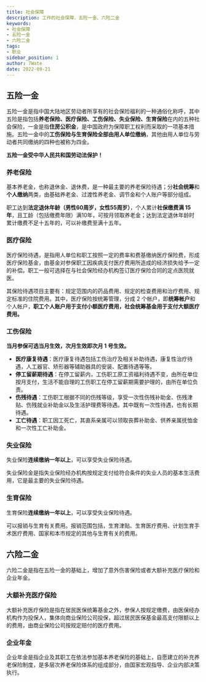 ```yaml
---
title: 社会保障
description: 工作的社会保障，五险一金、六险二金
keywords:
- 社会保障
- 五险一金
- 六险二金
tags:
- 职业
sidebar_position: 1
author: 7Wate
date: 2022-09-21
---
```

## 五险一金

五险一金是指中国大陆地区劳动者所享有的社会保险福利的一种通俗化称呼，其中五险是指包括**养老保险、医疗保险、工伤保险、失业保险、生育保险**在内的五种社会保险，一金是指**住房公积金**，是中国政府为保障职工权利而采取的一项基本措施。五险一金中的**工伤保险与生育保险全部由用人单位缴纳**，其他由用人单位与劳动者共同缴纳的四种也被称为四金。

**五险一金受中华人民共和国劳动法保护！**

### 养老保险

基本养老金，也称退休金、退休费，是一种最主要的养老保险待遇；分**社会统筹**和**个人缴纳**两类，由基础养老金、过渡性养老金、调节金和个人账户等部分组成。

职工达到**法定退休年龄（男性60周岁，女性55周岁）**，个人累计**社保缴费满 15 年**，且工龄（包括缴费年限）满10年，可按月领取养老金；达到法定退休年龄时累计缴费不足十五年的，可以补缴费至满十五年。

### 医疗保险

医疗保险待遇，是指用人单位和职工按照一定的费率和费基缴纳医疗保险费，形成医疗保险基金，由基金对参保职工因疾病支付医疗费用所造成的经济损失给予一定的补偿。职工一般可选择在与社会保险经办机构签订医疗保险合同的定点医院就医。

其保险待遇项目主要有：规定范围内的药品费用、规定的检查费用和治疗费用、规定标准的住院费用。其中，医疗保险按统筹管理，分成 2 个帐户，即**统筹帐户**和个人帐户，**职工个人账户用于支付小额医疗费用，社会统筹基金用于支付大额医疗费用。**

### 工伤保险

**当月参保可选当月生效，次月生效即次月 1 号生效。**

- **医疗康复待遇**：医疗康复待遇包括工伤治疗及相关补助待遇，康复性治疗待遇，人工器官、矫形器等辅助器具的安装、配置待遇等等。
- **停工留薪期待遇**：在停工留薪内，工伤职工原工资福利待遇不变，由所在单位按月支付，生活不能自理的工伤职工在停工留薪期需要护理的，由所在单位负责。
- **伤残待遇**：工伤职工根据不同的伤残等级，享受一次性伤残补助金、伤残津贴、伤残就业补助金以及生活护理费等待遇。其中既有一次性待遇，也有长期待遇。
- **工亡待遇**：职工因工死亡，其直系亲属可以领取丧葬补助金、供养亲属抚恤金和一次性工亡补助金。

### 失业保险

失业保险**连续缴纳一年以上**，可以享受失业保险待遇。

失业保险金是指失业保险经办机构按规定支付给符合条件的失业人员的基本生活费用，它是最主要的失业保险待遇。

### 生育保险

生育保险**连续缴纳一年以上**，可以享受失业保险待遇。

可以报销与生育有关费用。报销范围包括，生育津贴、生育医疗费用、计划生育手术医疗费用、国家和本市规定的其他与生育有关的费用。

## 六险二金

六险二金是指在五险一金的基础上，增加了意外伤害保险或者大额补充医疗保险和企业年金。

### 大额补充医疗保险

大额补充医疗保险是指在居民医保统筹基金之外，参保人按规定缴费，由医保经办机构作为投保人，集体向商业保险公司投保，超过居民医保基金最高支付限额以上的费用，由商业保险公司按规定赔付的医疗费用。

### 企业年金

企业年金是指企业及其职工在依法参加基本养老保险的基础上，自愿建立的补充养老保险制度，是多层次养老保险体系的组成部分，由国家宏观指导、企业内部决策执行。